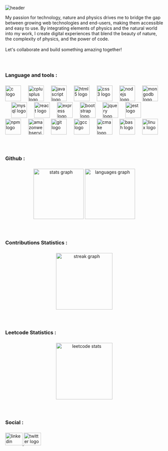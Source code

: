 ![header](https://capsule-render.vercel.app/api?type=waving&color=7490ac&height=200&section=header&text=Piyush%20Katyal&fontSize=50&fontAlign=80&animation=fadeIn)

<p align="left">My passion for technology, nature and physics drives me to bridge the gap between growing web technologies and end-users, making them accessible and easy to use. By integrating elements of physics and the natural world into my work, I create digital experiences that blend the beauty of nature, the complexity of physics, and the power of code.<br><br>Let's collaborate and build something amazing together!</p>

###

<br>

###

<h3 align="left">Language and tools :</h3>

###

<div align="left">
  <img src="https://cdn.jsdelivr.net/gh/devicons/devicon/icons/c/c-original.svg" height="50" alt="c logo"  />
  <img width="15" />
  <img src="https://cdn.jsdelivr.net/gh/devicons/devicon/icons/cplusplus/cplusplus-original.svg" height="50" alt="cplusplus logo"  />
  <img width="15" />
  <img src="https://cdn.jsdelivr.net/gh/devicons/devicon/icons/javascript/javascript-original.svg" height="50" alt="javascript logo"  />
  <img width="15" />
  <img src="https://cdn.jsdelivr.net/gh/devicons/devicon/icons/html5/html5-original.svg" height="50" alt="html5 logo"  />
  <img width="15" />
  <img src="https://cdn.jsdelivr.net/gh/devicons/devicon/icons/css3/css3-original.svg" height="50" alt="css3 logo"  />
  <img width="15" />
  <img src="https://cdn.jsdelivr.net/gh/devicons/devicon/icons/nodejs/nodejs-original.svg" height="50" alt="nodejs logo"  />
  <img width="15" />
  <img src="https://cdn.jsdelivr.net/gh/devicons/devicon/icons/mongodb/mongodb-original.svg" height="50" alt="mongodb logo"  />
  <img width="15" />
  <img src="https://cdn.jsdelivr.net/gh/devicons/devicon/icons/mysql/mysql-original.svg" height="50" alt="mysql logo"  />
  <img width="15" />
  <img src="https://cdn.jsdelivr.net/gh/devicons/devicon/icons/react/react-original.svg" height="50" alt="react logo"  />
  <img width="15" />
  <img src="https://skillicons.dev/icons?i=express" height="50" alt="express logo"  />
  <img width="15" />
  <img src="https://cdn.jsdelivr.net/gh/devicons/devicon/icons/bootstrap/bootstrap-original.svg" height="50" alt="bootstrap logo"  />
  <img width="15" />
  <img src="https://cdn.jsdelivr.net/gh/devicons/devicon/icons/jquery/jquery-original.svg" height="50" alt="jquery logo"  />
  <img width="15" />
  <img src="https://cdn.jsdelivr.net/gh/devicons/devicon/icons/jest/jest-plain.svg" height="50" alt="jest logo"  />
  <img width="15" />
  <img src="https://cdn.jsdelivr.net/gh/devicons/devicon/icons/npm/npm-original-wordmark.svg" height="50" alt="npm logo"  />
  <img width="15" />
  <img src="https://cdn.jsdelivr.net/gh/devicons/devicon/icons/amazonwebservices/amazonwebservices-original.svg" height="50" alt="amazonwebservices logo"  />
  <img width="15" />
  <img src="https://cdn.jsdelivr.net/gh/devicons/devicon/icons/git/git-original.svg" height="50" alt="git logo"  />
  <img width="15" />
  <img src="https://cdn.jsdelivr.net/gh/devicons/devicon/icons/gcc/gcc-original.svg" height="50" alt="gcc logo"  />
  <img width="15" />
  <img src="https://cdn.jsdelivr.net/gh/devicons/devicon/icons/cmake/cmake-original.svg" height="50" alt="cmake logo"  />
  <img width="15" />
  <img src="https://cdn.jsdelivr.net/gh/devicons/devicon/icons/bash/bash-original.svg" height="50" alt="bash logo"  />
  <img width="15" />
  <img src="https://cdn.jsdelivr.net/gh/devicons/devicon/icons/linux/linux-original.svg" height="50" alt="linux logo"  />
</div>

###

<br>

###

<h3 align="left">Github :</h3>

###

<div align="center">
  <img src="https://github-readme-stats.vercel.app/api?username=piyushk77&hide_title=false&hide_rank=false&show_icons=true&include_all_commits=true&count_private=true&disable_animations=false&theme=nord&locale=en&hide_border=true&order=1" height="160" alt="stats graph"  />
  <img src="https://github-readme-stats.vercel.app/api/top-langs?username=piyushk77&locale=en&hide_title=false&layout=compact&card_width=320&langs_count=7&theme=nord&hide_border=true&order=2" height="160" alt="languages graph"  />
</div>

###

<br>

###

<h3 align="left">Contributions Statistics :</h3>

###

<div align="center">
  <img src="https://streak-stats.demolab.com?user=piyushk77&locale=en&mode=daily&theme=nord&hide_border=true&border_radius=5&order=3" height="180" alt="streak graph"  />
</div>

###

<br>

###

<h3 align="left">Leetcode Statistics :</h3>

###

<div align="center">
  <img src="https://leetcard.jacoblin.cool/piyushkatyal?theme=nord&border=0&radius=5" height="180" alt="leetcode stats">
</div>

###

<br>

###

<h3 align="left">Social :</h3>

###

<div align="left">
  <a href="www.linkedin.com/in/piyush-katyal-315836251" target="_blank">
    <img src="https://raw.githubusercontent.com/maurodesouza/profile-readme-generator/master/src/assets/icons/social/linkedin/default.svg" width="55" height="40" alt="linkedin logo"  />
  </a>
  <a href="https://twitter.com/PiyushKatyal77" target="_blank">
    <img src="https://raw.githubusercontent.com/maurodesouza/profile-readme-generator/master/src/assets/icons/social/twitter/default.svg" width="55" height="40" alt="twitter logo"  />
  </a>
</div>

###
